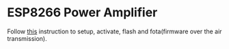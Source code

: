 # ESP8266 Power Amplifier 

Follow [this](https://github.com/pylover/esp8266-env) instruction
to setup, activate, flash and fota(firmware over the air transmission).

